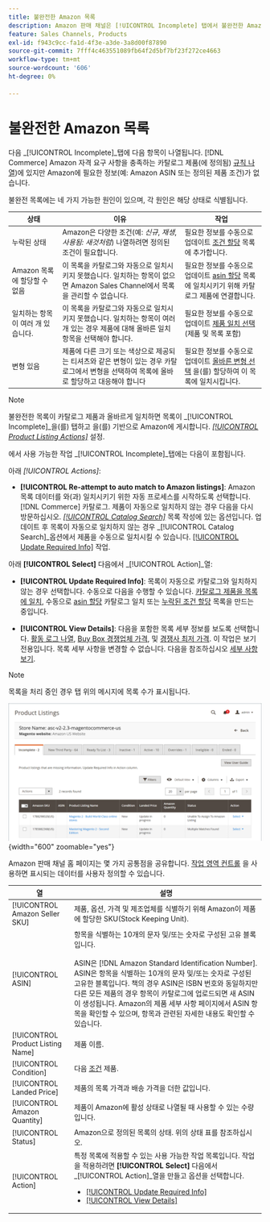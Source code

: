 ```yaml
---
title: 불완전한 Amazon 목록
description: Amazon 판매 채널은 [!UICONTROL Incomplete] 탭에서 불완전한 Amazon 목록의 자격 요구 사항을 식별하고 충족합니다.
feature: Sales Channels, Products
exl-id: f943c9cc-fa1d-4f3e-a3de-3a8d00f87890
source-git-commit: 7fff4c463551089fb64f2d5bf7bf23f272ce4663
workflow-type: tm+mt
source-wordcount: '606'
ht-degree: 0%

---
```


# 불완전한 Amazon 목록

다음 _[!UICONTROL Incomplete]_탭에 다음 항목이 나열됩니다. [!DNL Commerce] Amazon 자격 요구 사항을 충족하는 카탈로그 제품(에 정의됨) [규칙 나열](./listing-rules.md))에 있지만 Amazon에 필요한 정보(예: Amazon ASIN 또는 정의된 제품 조건)가 없습니다.

불완전 목록에는 네 가지 가능한 원인이 있으며, 각 원인은 해당 상태로 식별됩니다.

| 상태 | 이유 | 작업 |
|------------------------------------|-------------------------------------------------------------------------------------------------------------------------------------------------------------------------------------------------|----------------------------------------------------------------------------------------------------------------------------------------------------------------------------------------------------------------|
| 누락된 상태 | Amazon은 다양한 조건(예: _신규_, _재생_, _사용됨: 새것처럼_) 나열하려면 정의된 조건이 필요합니다. | 필요한 정보를 수동으로 업데이트 [조건 할당](./amazon-manually-update-incomplete-listing.md#update-required-info-missing-condition) 목록에 추가합니다. |
| Amazon 목록에 할당할 수 없음 | 이 목록을 카탈로그와 자동으로 일치시키지 못했습니다. 일치하는 항목이 없으면 Amazon Sales Channel에서 목록을 관리할 수 없습니다. | 필요한 정보를 수동으로 업데이트 [asin 할당](./amazon-manually-update-incomplete-listing.md#update-required-info-unable-to-assign-to-amazon-listing) 목록에 일치시키기 위해 카탈로그 제품에 연결합니다. |
| 일치하는 항목이 여러 개 있습니다. | 이 목록을 카탈로그와 자동으로 일치시키지 못했습니다. 일치하는 항목이 여러 개 있는 경우 제품에 대해 올바른 일치 항목을 선택해야 합니다. | 필요한 정보를 수동으로 업데이트 [제품 일치 선택](./amazon-manually-update-incomplete-listing.md#update-required-info-multiple-matches-found) (제품 및 목록 포함) |
| 변형 있음 | 제품에 다른 크기 또는 색상으로 제공되는 티셔츠와 같은 변형이 있는 경우 카탈로그에서 변형을 선택하여 목록에 올바로 할당하고 대응해야 합니다 | 필요한 정보를 수동으로 업데이트 [올바른 변형 선택](./amazon-manually-update-incomplete-listing.md#update-required-info-has-variants) 을(를) 할당하여 이 목록에 일치시킵니다. |

>[!NOTE]
>불완전한 목록이 카탈로그 제품과 올바르게 일치하면 목록이 _[!UICONTROL Incomplete]_을(를) 탭하고 을(를) 기반으로 Amazon에 게시합니다. [_[!UICONTROL Product Listing Actions]_](./product-listing-actions.md) 설정.

에서 사용 가능한 작업 _[!UICONTROL Incomplete]_탭에는 다음이 포함됩니다.

아래 _[!UICONTROL Actions]_:

- **[!UICONTROL Re-attempt to auto match to Amazon listings]**: Amazon 목록 데이터를 와(과) 일치시키기 위한 자동 프로세스를 시작하도록 선택합니다. [!DNL Commerce] 카탈로그. 제품이 자동으로 일치하지 않는 경우 다음을 다시 방문하십시오. [_[!UICONTROL Catalog Search]_](./catalog-search.md) 목록 작성에 있는 옵션입니다. 업데이트 후 목록이 자동으로 일치하지 않는 경우 _[!UICONTROL Catalog Search]_옵션에서 제품을 수동으로 일치시킬 수 있습니다. [[!UICONTROL Update Required Info]](./amazon-manually-update-incomplete-listing.md#update-required-info-multiple-matches-found) 작업.

아래 **[!UICONTROL Select]** 다음에서 _[!UICONTROL Action]_열:

- **[!UICONTROL Update Required Info]**: 목록이 자동으로 카탈로그와 일치하지 않는 경우 선택합니다. 수동으로 다음을 수행할 수 있습니다. [카탈로그 제품을 목록에 일치](./amazon-manually-update-incomplete-listing.md#update-required-info-multiple-matches-found), 수동으로 [asin 할당](./amazon-manually-update-incomplete-listing.md#update-required-info-unable-to-assign-to-amazon-listing) 카탈로그 일치 또는 [누락된 조건 할당](./amazon-manually-update-incomplete-listing.md#update-required-info-missing-condition) 목록을 만드는 중입니다.

- **[!UICONTROL View Details]**: 다음을 포함한 목록 세부 정보를 보도록 선택합니다. [활동 로그 나열](./product-listing-details.md#listing-activity-log), [Buy Box 경쟁업체 가격](./product-listing-details.md#buy-box-competitor-pricing), 및 [경쟁사 최저 가격](./product-listing-details.md#lowest-competitor-pricing). 이 작업은 보기 전용입니다. 목록 세부 사항을 변경할 수 없습니다. 다음을 참조하십시오 [세부 사항 보기](./product-listing-details.md).

>[!NOTE]
>
>목록을 처리 중인 경우 탭 위의 메시지에 목록 수가 표시됩니다.

![불완전한 Amazon 목록](assets/amazon-incomplete-listings.png){width="600" zoomable="yes"}

Amazon 판매 채널 홈 페이지는 몇 가지 공통점을 공유합니다. [작업 영역 컨트롤](./workspace-controls.md) 을 사용하면 표시되는 데이터를 사용자 정의할 수 있습니다.

| 열 | 설명 |
|-----------------------------------|------------------------------------------------------------------------------------------------------------------------------------------------------------------------------------------------------------------------------------------------------------------------------------------------------------------------------------------------------------------------------------------------------------------------------------------------------------------------------------------|
| [!UICONTROL Amazon Seller SKU] | 제품, 옵션, 가격 및 제조업체를 식별하기 위해 Amazon이 제품에 할당한 SKU(Stock Keeping Unit). |
| [!UICONTROL ASIN] | 항목을 식별하는 10개의 문자 및/또는 숫자로 구성된 고유 블록입니다.<br><br>ASIN은 [!DNL Amazon Standard Identification Number]. ASIN은 항목을 식별하는 10개의 문자 및/또는 숫자로 구성된 고유한 블록입니다. 책의 경우 ASIN은 ISBN 번호와 동일하지만 다른 모든 제품의 경우 항목이 카탈로그에 업로드되면 새 ASIN이 생성됩니다. Amazon의 제품 세부 사항 페이지에서 ASIN 항목을 확인할 수 있으며, 항목과 관련된 자세한 내용도 확인할 수 있습니다. |
| [!UICONTROL Product Listing Name] | 제품 이름. |
| [!UICONTROL Condition] | 다음 [조건](./product-listing-condition.md) 제품. |
| [!UICONTROL Landed Price] | 제품의 목록 가격과 배송 가격을 더한 값입니다. |
| [!UICONTROL Amazon Quantity] | 제품이 Amazon에 활성 상태로 나열될 때 사용할 수 있는 수량입니다. |
| [!UICONTROL Status] | Amazon으로 정의된 목록의 상태. 위의 상태 표를 참조하십시오. |
| [!UICONTROL Action] | 특정 목록에 적용할 수 있는 사용 가능한 작업 목록입니다. 작업을 적용하려면 **[!UICONTROL Select]** 다음에서 _[!UICONTROL Action]_열을 만들고 옵션을 선택합니다.<ul><li>[[!UICONTROL Update Required Info]](./amazon-manually-update-incomplete-listing.md)</li><li>[[!UICONTROL View Details]](./product-listing-details.md)</li></ul> |
